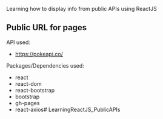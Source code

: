 Learning how to display info from public APIs using ReactJS

Public URL for pages
 - 

API used:
 - https://pokeapi.co/

Packages/Dependencies used:
 - react
 - react-dom
 - react-bootstrap
 - bootstrap
 - gh-pages
 - react-axios#   L e a r n i n g R e a c t J S _ P u b l i c A P I s  
 